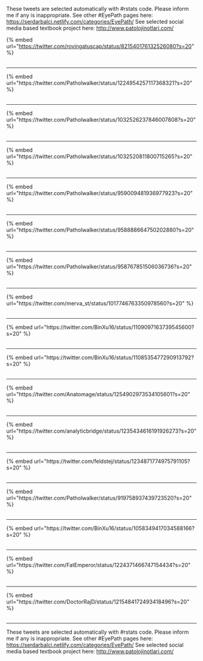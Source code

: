 

These tweets are selected automatically with #rstats code. Please inform me if any is inappropriate.
See other #EyePath pages here: https://serdarbalci.netlify.com/categories/EyePath/ 
See selected social media based textbook project here: http://www.patolojinotlari.com/

{% embed url="https://twitter.com/rovingatuscap/status/821540176132526080?s=20" %}<br>
<br>
<hr>
{% embed url="https://twitter.com/Patholwalker/status/1224954257117368321?s=20" %}<br>
<br>
<hr>
{% embed url="https://twitter.com/Patholwalker/status/1032526237846007808?s=20" %}<br>
<br>
<hr>
{% embed url="https://twitter.com/Patholwalker/status/1032520811800715265?s=20" %}<br>
<br>
<hr>
{% embed url="https://twitter.com/Patholwalker/status/959009481936977923?s=20" %}<br>
<br>
<hr>
{% embed url="https://twitter.com/Patholwalker/status/958888664750202880?s=20" %}<br>
<br>
<hr>
{% embed url="https://twitter.com/Patholwalker/status/958767851506036736?s=20" %}<br>
<br>
<hr>
{% embed url="https://twitter.com/merva_st/status/1017746763350978560?s=20" %}<br>
<br>
<hr>
{% embed url="https://twitter.com/BinXu16/status/1109097163739545600?s=20" %}<br>
<br>
<hr>
{% embed url="https://twitter.com/BinXu16/status/1108535477290913792?s=20" %}<br>
<br>
<hr>
{% embed url="https://twitter.com/Anatomage/status/1254902973534105601?s=20" %}<br>
<br>
<hr>
{% embed url="https://twitter.com/analyticbridge/status/1235434616191926273?s=20" %}<br>
<br>
<hr>
{% embed url="https://twitter.com/feldstej/status/1234871774975791105?s=20" %}<br>
<br>
<hr>
{% embed url="https://twitter.com/Patholwalker/status/919758937439723520?s=20" %}<br>
<br>
<hr>
{% embed url="https://twitter.com/BinXu16/status/1058349417034588166?s=20" %}<br>
<br>
<hr>
{% embed url="https://twitter.com/FatEmperor/status/1224371466747154434?s=20" %}<br>
<br>
<hr>
{% embed url="https://twitter.com/DoctorRajD/status/1215484172493418496?s=20" %}<br>
<br>
<hr>


These tweets are selected automatically with #rstats code. Please inform me if any is inappropriate.
See other #EyePath pages here: https://serdarbalci.netlify.com/categories/EyePath/ 
See selected social media based textbook project here: http://www.patolojinotlari.com/
